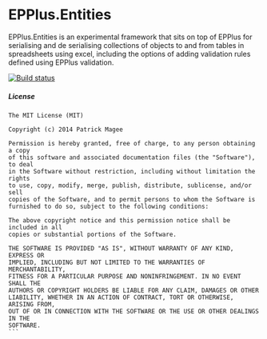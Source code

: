 EPPlus.Entities
=====================

EPPlus.Entities is an experimental framework that sits on top of EPPlus for serialising and de serialising collections of objects to and from tables in spreadsheets using excel, including the options of adding validation rules defined using EPPlus validation.

[![Build status](https://ci.appveyor.com/api/projects/status/9alfvvy4uemocn9k)](https://ci.appveyor.com/project/pjmagee/epplus-componentmodel)

##### License
````
The MIT License (MIT)

Copyright (c) 2014 Patrick Magee

Permission is hereby granted, free of charge, to any person obtaining a copy
of this software and associated documentation files (the "Software"), to deal
in the Software without restriction, including without limitation the rights
to use, copy, modify, merge, publish, distribute, sublicense, and/or sell
copies of the Software, and to permit persons to whom the Software is
furnished to do so, subject to the following conditions:

The above copyright notice and this permission notice shall be included in all
copies or substantial portions of the Software.

THE SOFTWARE IS PROVIDED "AS IS", WITHOUT WARRANTY OF ANY KIND, EXPRESS OR
IMPLIED, INCLUDING BUT NOT LIMITED TO THE WARRANTIES OF MERCHANTABILITY,
FITNESS FOR A PARTICULAR PURPOSE AND NONINFRINGEMENT. IN NO EVENT SHALL THE
AUTHORS OR COPYRIGHT HOLDERS BE LIABLE FOR ANY CLAIM, DAMAGES OR OTHER
LIABILITY, WHETHER IN AN ACTION OF CONTRACT, TORT OR OTHERWISE, ARISING FROM,
OUT OF OR IN CONNECTION WITH THE SOFTWARE OR THE USE OR OTHER DEALINGS IN THE
SOFTWARE.
```


